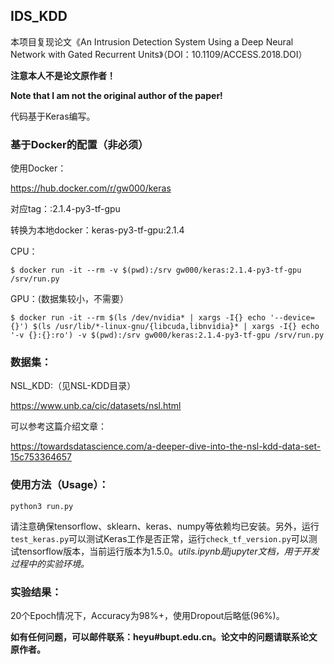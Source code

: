 ## IDS_KDD

本项目复现论文《An Intrusion Detection System Using a Deep Neural Network with Gated Recurrent Units》（DOI：10.1109/ACCESS.2018.DOI）

**注意本人不是论文原作者！**

**Note that I am not the original author of the paper!**

代码基于Keras编写。

### 基于Docker的配置（非必须）

使用Docker：

https://hub.docker.com/r/gw000/keras

对应tag：:2.1.4-py3-tf-gpu

转换为本地docker：keras-py3-tf-gpu:2.1.4

CPU：

`$ docker run -it --rm -v $(pwd):/srv gw000/keras:2.1.4-py3-tf-gpu /srv/run.py`

GPU：(数据集较小，不需要）

`$ docker run -it --rm $(ls /dev/nvidia* | xargs -I{} echo '--device={}') $(ls /usr/lib/*-linux-gnu/{libcuda,libnvidia}* | xargs -I{} echo '-v {}:{}:ro') -v $(pwd):/srv gw000/keras:2.1.4-py3-tf-gpu /srv/run.py`

### 数据集：

NSL_KDD:（见NSL-KDD目录）

https://www.unb.ca/cic/datasets/nsl.html

可以参考这篇介绍文章：

https://towardsdatascience.com/a-deeper-dive-into-the-nsl-kdd-data-set-15c753364657

### 使用方法（Usage）：

`python3 run.py`

请注意确保tensorflow、sklearn、keras、numpy等依赖均已安装。另外，运行`test_keras.py`可以测试Keras工作是否正常，运行`check_tf_version.py`可以测试tensorflow版本，当前运行版本为1.5.0。*utils.ipynb是jupyter文档，用于开发过程中的实验环境。*

### 实验结果：

20个Epoch情况下，Accuracy为98%+，使用Dropout后略低(96%)。

**如有任何问题，可以邮件联系：heyu#bupt.edu.cn。论文中的问题请联系论文原作者。**